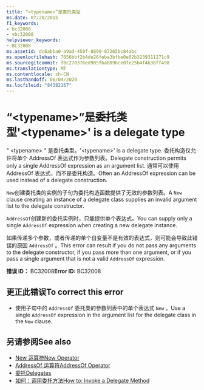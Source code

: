 ```yaml
---
title: “<typename>”是委托类型
ms.date: 07/20/2015
f1_keywords:
- bc32008
- vbc32008
helpviewer_keywords:
- BC32008
ms.assetid: dc6abba0-a9ad-450f-8899-87265bc84abc
ms.openlocfilehash: 7056bbf2b4de26feba3bfbe0e02b3239311271c9
ms.sourcegitcommit: f8c270376ed905f6a8896ce0fe25b4f4b38ff498
ms.translationtype: MT
ms.contentlocale: zh-CN
ms.lasthandoff: 06/04/2020
ms.locfileid: "84382167"
---
```

# <a name="typename-is-a-delegate-type"></a><span data-ttu-id="4a0dd-102">“\<typename>”是委托类型</span><span class="sxs-lookup"><span data-stu-id="4a0dd-102">'\<typename>' is a delegate type</span></span>
<span data-ttu-id="4a0dd-103">" \<typename> " 是委托类型。</span><span class="sxs-lookup"><span data-stu-id="4a0dd-103">'\<typename>' is a delegate type.</span></span> <span data-ttu-id="4a0dd-104">委托构造仅允许将单个 AddressOf 表达式作为参数列表。</span><span class="sxs-lookup"><span data-stu-id="4a0dd-104">Delegate construction permits only a single AddressOf expression as an argument list.</span></span> <span data-ttu-id="4a0dd-105">通常可以使用 AddressOf 表达式，而不是委托构造。</span><span class="sxs-lookup"><span data-stu-id="4a0dd-105">Often an AddressOf expression can be used instead of a delegate construction.</span></span>  
  
 <span data-ttu-id="4a0dd-106">`New`创建委托类的实例的子句为委托构造函数提供了无效的参数列表。</span><span class="sxs-lookup"><span data-stu-id="4a0dd-106">A `New` clause creating an instance of a delegate class supplies an invalid argument list to the delegate constructor.</span></span>  
  
 <span data-ttu-id="4a0dd-107">`AddressOf`创建新的委托实例时，只能提供单个表达式。</span><span class="sxs-lookup"><span data-stu-id="4a0dd-107">You can supply only a single `AddressOf` expression when creating a new delegate instance.</span></span>  
  
 <span data-ttu-id="4a0dd-108">如果传递多个参数，或者传递的单个自变量不是有效的表达式，则可能会导致此错误的原因 `AddressOf` 。</span><span class="sxs-lookup"><span data-stu-id="4a0dd-108">This error can result if you do not pass any arguments to the delegate constructor, if you pass more than one argument, or if you pass a single argument that is not a valid `AddressOf` expression.</span></span>  
  
 <span data-ttu-id="4a0dd-109">**错误 ID：** BC32008</span><span class="sxs-lookup"><span data-stu-id="4a0dd-109">**Error ID:** BC32008</span></span>  
  
## <a name="to-correct-this-error"></a><span data-ttu-id="4a0dd-110">更正此错误</span><span class="sxs-lookup"><span data-stu-id="4a0dd-110">To correct this error</span></span>  
  
- <span data-ttu-id="4a0dd-111">使用子句中的 `AddressOf` 委托类的参数列表中的单个表达式 `New` 。</span><span class="sxs-lookup"><span data-stu-id="4a0dd-111">Use a single `AddressOf` expression in the argument list for the delegate class in the `New` clause.</span></span>  
  
## <a name="see-also"></a><span data-ttu-id="4a0dd-112">另请参阅</span><span class="sxs-lookup"><span data-stu-id="4a0dd-112">See also</span></span>

- [<span data-ttu-id="4a0dd-113">New 运算符</span><span class="sxs-lookup"><span data-stu-id="4a0dd-113">New Operator</span></span>](../operators/new-operator.md)
- [<span data-ttu-id="4a0dd-114">AddressOf 运算符</span><span class="sxs-lookup"><span data-stu-id="4a0dd-114">AddressOf Operator</span></span>](../operators/addressof-operator.md)
- [<span data-ttu-id="4a0dd-115">委托</span><span class="sxs-lookup"><span data-stu-id="4a0dd-115">Delegates</span></span>](../../programming-guide/language-features/delegates/index.md)
- [<span data-ttu-id="4a0dd-116">如何：调用委托方法</span><span class="sxs-lookup"><span data-stu-id="4a0dd-116">How to: Invoke a Delegate Method</span></span>](../../programming-guide/language-features/delegates/how-to-invoke-a-delegate-method.md)
